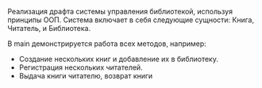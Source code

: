  Реализация драфта системы управления библиотекой, используя принципы ООП. Система включает в себя следующие сущности: Книга, Читатель, и Библиотека.

В main демонстрируется работа всех методов, например:
- Создание нескольких книг и добавление их в библиотеку.
- Регистрация нескольких читателей.
- Выдача книги читателю, возврат книги
